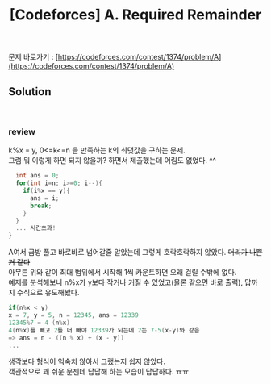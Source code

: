 ﻿---
toc: true
title:  "[Codeforces] A. Required Remainder"
last_modified_at:   2020-07-15
excerpt: "Round #653, Math"
categories: PS2020
image: "/images/cf_653a.png"
sitemap :
  changefreq : weekly
  priority : 1.0
---
문제 바로가기 : [https://codeforces.com/contest/1374/problem/A](https://codeforces.com/contest/1374/problem/A)<br>

## Solution
<script src="https://gist.github.com/yooniversal/ab787ffd7eff76b1a77b7fe07062bdb0.js"></script>
<br/>

### review
k%x = y, 0<=k<=n 을 만족하는 k의 최댓값을 구하는 문제.<br>
그럼 뭐 이렇게 하면 되지 않을까? 하면서 제출했는데 어림도 없었다. ^^<br>
```cpp
  int ans = 0;
  for(int i=n; i>=0; i--){
    if(i%x == y){
      ans = i;
      break;
    }
  }
  ... 시간초과!
}
```
A여서 금방 풀고 바로바로 넘어갈줄 알았는데 그렇게 호락호락하지 않았다. ~~머리가 나쁜거 같다~~<br>
아무튼 위와 같이 최대 범위에서 시작해 1씩 카운트하면 오래 걸릴 수밖에 없다.<br>
예제를 분석해보니 n%x가 y보다 작거나 커질 수 있었고(물론 같으면 바로 출력), 답까지 수식으로 유도해봤다.<br>
```cpp
if(n%x < y)
x = 7, y = 5, n = 12345, ans = 12339
12345%7 = 4 (n%x)
4(n%x)를 빼고 2를 더 빼야 12339가 되는데 2는 7-5(x-y)와 같음
=> ans = n - ((n % x) + (x - y))
...
```
생각보다 형식이 익숙치 않아서 그랬는지 쉽지 않았다.<br>
객관적으로 꽤 쉬운 문젠데 답답해 하는 모습이 답답하다. ㅠㅠ<br>

<script src="https://utteranc.es/client.js"
        repo="yooniversal/blog-comments"
        issue-term="pathname"
        theme="github-light"
        crossorigin="anonymous"
        async>
</script>
